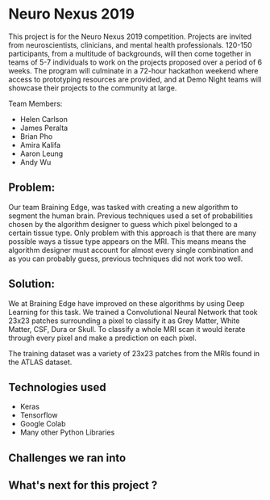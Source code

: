 # Neuro Nexus 2019
This project is for the Neuro Nexus 2019 competition. Projects are invited from neuroscientists, clinicians, and mental health professionals. 120-150 participants, from a multitude of backgrounds, will then come together in teams of 5-7 individuals to work on the projects proposed over a period of 6 weeks. The program will culminate in a 72-hour hackathon weekend where access to prototyping resources are provided, and at Demo Night teams will showcase their projects to the community at large. 

Team Members:
* Helen Carlson
* James Peralta
* Brian Pho
* Amira Kalifa
* Aaron Leung
* Andy Wu

## Problem:
Our team Braining Edge, was tasked with creating a new algorithm to segment the human brain. Previous techniques used a set of probabilities chosen by the algorithm designer to guess which pixel belonged to a certain tissue type. Only problem with this approach is that there are many possible ways a tissue type appears on the MRI. This means means the algorithm designer must account for almost every single combination and as you can probably guess, previous techniques did not work too well.

## Solution:
We at Braining Edge have improved on these algorithms by using Deep Learning for this task. We trained a Convolutional Neural Network that took 23x23 patches surrounding a pixel to classify it as Grey Matter, White Matter, CSF, Dura or Skull. To classify a whole MRI scan it would iterate through every pixel and make a prediction on each pixel.

The training dataset was a variety of 23x23 patches from the MRIs found in the ATLAS dataset. 

## Technologies used
* Keras
* Tensorflow
* Google Colab
* Many other Python Libraries

## Challenges we ran into

## What's next for this project ?
